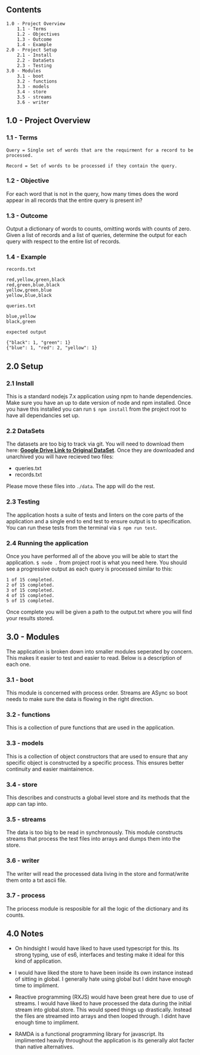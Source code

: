 ## Contents
```
1.0 - Project Overview
	1.1 - Terms
	1.2 - Objectives
	1.3 - Outcome
	1.4 - Example
2.0 - Project Setup
	2.1 - Install
	2.2 - DataSets
	2.3 - Testing
3.0 - Modules
	3.1 - boot
	3.2 - functions
	3.3 - models
	3.4 - store
	3.5 - streams
	3.6 - writer
```
	
## 1.0 - Project Overview
### 1.1 - Terms
```
Query = Single set of words that are the requirment for a record to be processed.
```
```
Record = Set of words to be processed if they contain the query.
```
### 1.2 - Objective
For each word that is not in the query, how many times does the word appear in all records that the entire query is present in?

### 1.3 - Outcome
Output a dictionary of words to counts, omitting words with counts of zero. Given a list of records and a list of queries, determine the output for each query with respect to the entire list of records.

### 1.4 - Example
`records.txt`

```
red,yellow,green,black
red,green,blue,black
yellow,green,blue
yellow,blue,black
```
`queries.txt`
```
blue,yellow
black,green
```
`expected output`
```
{"black": 1, "green": 1}
{"blue": 1, "red": 2, "yellow": 1}
```

## 2.0 Setup
### 2.1 Install
This is a standard nodejs 7.x application using npm to hande dependencies. Make sure you have an up to date version of node and npm installed. Once you have this installed you can run `$ npm install` from the project root to have all dependancies set up.

### 2.2 DataSets
The datasets are too big to track via git. You will need to download them here: **[Google Drive Link to Original DataSet](https://drive.google.com/file/d/0B8ElIpBMAINRY3c0SnEzT3Npd0k/view)**. Once they are downloaded and unarchived you will have recieved two files:
- queries.txt
- records.txt

Please move these files into `./data`. The app will do the rest.

### 2.3 Testing
The application hosts a suite of tests and linters on the core parts of the application and a single end to end test to ensure output is to specification. You can run these tests from the terminal via `$ npm run test`.

### 2.4 Running the application
Once you have performed all of the above you will be able to start the application. `$ node .` from project root is what you need here. You should see a progressive output as each query is processed similar to this:
```
1 of 15 completed.
2 of 15 completed.
3 of 15 completed.
4 of 15 completed.
5 of 15 completed.
```
Once complete you will be given a path to the output.txt where you will find your results stored.

## 3.0 - Modules
The application is broken down into smaller modules seperated by concern. This makes it easier to test and easier to read. Below is a description of each one.

### 3.1 - boot
This module is concerned with process order. Streams are ASync so boot needs to make sure the data is flowing in the right direction.

### 3.2 - functions
This is a collection of pure functions that are used in the application. 

### 3.3 - models
This is a collection of object constructors that are used to ensure that any specific object is constructed by a specific process. This ensures better continuity and easier maintainence. 

### 3.4 - store
This describes and constructs a global level store and its methods that the app can tap into.

### 3.5 - streams
The data is too big to be read in synchronously. This module constructs streams that process the test files into arrays and dumps them into the store.

### 3.6 - writer
The writer will read the processed data living in the store and format/write them onto a txt ascii file.

### 3.7 - process
The priocess module is resposible for all the logic of the dictionary and its counts. 

## 4.0 Notes
- On hindsight I would have liked to have used typescript for this. Its strong typing, use of es6, interfaces and testing make it ideal for this kind of application.

- I would have liked the store to have been inside its own instance instead of sitting in global. I generally hate using global but I didnt have enough time to impliment. 

- Reactive programming (RXJS) would have been great here due to use of streams. I would have liked to have processed the data during the initial stream into global.store. This would speed things up drastically. Instead the files are streamed into arrays and then looped through. I didnt have enough time to impliment.

- RAMDA is a functional programming library for javascript. Its implimented heavily throughout the application is its generally alot facter than native alternatives. 
